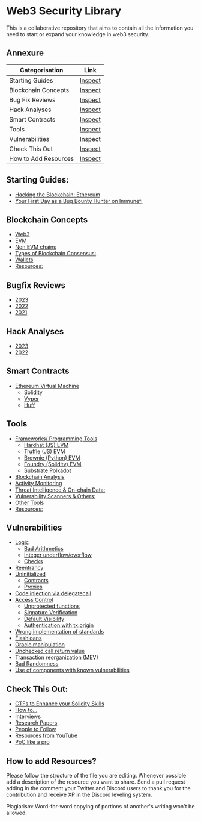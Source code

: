 # Web3 Security Library
This is a collaborative repository that aims to contain all the information you need to start or expand your knowledge in web3 security.

## Annexure

|       Categorisation       | Link |
| -------------------------- | --------
| Starting Guides            | [Inspect](#starting-guides)
| Blockchain Concepts        | [Inspect](#blockchain-concepts)         
| Bug Fix Reviews            | [Inspect](#bugfix-reviews) 
| Hack Analyses              | [Inspect](#hack-analyses)
| Smart Contracts            | [Inspect](#smart-contracts)
| Tools                      | [Inspect](#tools)
| Vulnerabilities            | [Inspect](#vulnerabilities)
| Check This Out             | [Inspect](#check-this-out)
| How to Add Resources       | [Inspect](#how-to-add-resources)

## Starting Guides:
- [Hacking the Blockchain: Ethereum](https://medium.com/immunefi/hacking-the-blockchain-an-ultimate-guide-4f34b33c6e8b)
- [Your First Day as a Bug Bounty Hunter on Immunefi](https://medium.com/immunefi/your-first-day-as-a-bug-bounty-hunter-on-immunefi-9b101768a40c)


## Blockchain Concepts
  - [Web3](Blockchain%20Concepts/README.md#web3)
  - [EVM](Blockchain%20Concepts/README.md#evm)
  - [Non EVM chains](Blockchain%20Concepts/README.md#non-evm-chains)
  - [Types of Blockchain Consensus:](Blockchain%20Concepts/README.md#types-of-blockchain-consensus)
  - [Wallets](Blockchain%20Concepts/README.md#wallets)
  - [Resources:](Blockchain%20Concepts/README.md#resources)


## Bugfix Reviews
- [2023](BugFixReviews/README.md#2023)
- [2022](BugFixReviews/README.md#2022)
- [2021](BugFixReviews/README.md#2021)


## Hack Analyses
- [2023](HackAnalyses/README.md#2023)
- [2022](HackAnalyses/README.md#2022)


## Smart Contracts
  - [Ethereum Virtual Machine](Smart%20Contracts/README.md#ethereum-virtual-machine)
    - [Solidity](Smart%20Contracts/README.md#solidity)
    - [Vyper](Smart%20Contracts/README.md#vyper)
    - [Huff](Smart%20Contracts/README.md#huff)


## Tools
- [Frameworks/ Programming Tools](Tools/README.md#frameworks-programming-tools)
  - [Hardhat (JS) EVM](Tools/README.md#hardhat-js-evm)
  - [Truffle (JS) EVM](Tools/README.md#truffle-js-evm)
  - [Brownie (Python) EVM](Tools/README.md#brownie-python-evm)
  - [Foundry (Solidity) EVM](Tools/README.md#foundry-solidity-evm)
  - [Substrate Polkadot](Tools/README.md#substrate-polkadot)
- [Blockchain Analysis](Tools/README.md#blockchain-analysis)
- [Activity Monitoring](Tools/README.md#activity-monitoring)
- [Threat Intelligence & On-chain Data:](Tools/README.md#threat-intelligence--on-chain-data)
- [Vulnerability Scanners & Others:](Tools/README.md#vulnerability-scanners--others)
- [Other Tools](Tools/README.md#other-tools)
- [Resources:](Tools/README.md#resources)


## Vulnerabilities
  - [Logic](Vulnerabilities/README.md#logic)
    - [Bad Arithmetics](Vulnerabilities/README.md#--bad-arithmetics)
    - [Integer underflow/overflow](Vulnerabilities/README.md#--integer-underflowoverflow)
    - [Checks](Vulnerabilities/README.md#--checks)
  - [Reentrancy](Vulnerabilities/README.md#reentrancy)
  - [Uninitialized](Vulnerabilities/README.md#uninitialized)
    - [Contracts](Vulnerabilities/README.md#--contracts)
    - [Proxies](Vulnerabilities/README.md#--proxies)
  - [Code injection via delegatecall](Vulnerabilities/README.md#code-injection-via-delegatecall)
  - [Access Control](Vulnerabilities/README.md#access-control)
    - [Unprotected functions](Vulnerabilities/README.md#--unprotected-functions)
    - [Signature Verification](Vulnerabilities/README.md#--signature-verification)
    - [Default Visibility](Vulnerabilities/README.md#--default-visibility)
    - [Authentication with tx.origin](Vulnerabilities/README.md#--authentication-with-txorigin)
  - [Wrong implementation of standards](Vulnerabilities/README.md#wrong-implementation-of-standards)
  - [Flashloans](Vulnerabilities/README.md#flashloans)
  - [Oracle manipulation](Vulnerabilities/README.md#oracle-manipulation)
  - [Unchecked call return value](Vulnerabilities/README.md#unchecked-call-return-value)
  - [Transaction reorganization (MEV)](Vulnerabilities/README.md#transaction-reorganization-mev)
  - [Bad Randomness](Vulnerabilities/README.md#bad-randomness)
  - [Use of components with known vulnerabilities](Vulnerabilities/README.md#use-of-components-with-known-vulnerabilities)


## Check This Out:
  - [CTFs to Enhance your Solidity Skills](Check%20This%20Out/README.md#ctfs-to-enhance-your-solidity-skills)
  - [How to...](Check%20This%20Out/README.md#how-to)
  - [Interviews](Check%20This%20Out/README.md#interviews)
  - [Research Papers](Check%20This%20Out/README.md#research-papers)
  - [People to Follow](Check%20This%20Out/README.md#people-to-follow)
  - [Resources from YouTube](Check%20This%20Out/README.md#resources-from-youtube)
  - [PoC like a pro](Check%20This%20Out/README.md#poc-like-a-pro)


## How to add Resources?
Please follow the structure of the file you are editing. Whenever possible add a description of the resource you want to share. Send a pull request adding in the comment your Twitter and Discord users to thank you for the contribution and receive XP in the Discord leveling system.
  
Plagiarism: Word-for-word copying of portions of another's writing won't be allowed.
